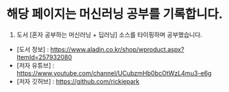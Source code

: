 # 해당 페이지는 머신러닝 공부를 기록합니다.


1. 도서 [혼자 공부하는 머신러닝 + 딥러닝] 소스를 타이핑하며 공부했습니다. 

* [도서   정보] : https://www.aladin.co.kr/shop/wproduct.aspx?ItemId=257932080
* [저자 유튜브] : https://www.youtube.com/channel/UCubzmHb0bcOtWzL4mu3-e6g
* [저자 깃허브] : https://github.com/rickiepark
